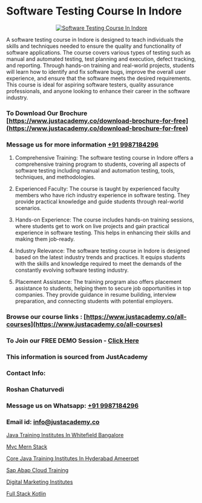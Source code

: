 # Software Testing Course In Indore

<p align="center">
  <a href="https://justacademy.co/program-detail/software-testing">
    <img src="https://justacademy.co/storage2/program_images/1704700438.webp" alt="Software Testing Course In Indore">
  </a>
</p>


A software testing course in Indore is designed to teach individuals the skills and techniques needed to ensure the quality and functionality of software applications. The course covers various types of testing such as manual and automated testing, test planning and execution, defect tracking, and reporting. Through hands-on training and real-world projects, students will learn how to identify and fix software bugs, improve the overall user experience, and ensure that the software meets the desired requirements. This course is ideal for aspiring software testers, quality assurance professionals, and anyone looking to enhance their career in the software industry.
### To Download Our Brochure [https://www.justacademy.co/download-brochure-for-free](https://www.justacademy.co/download-brochure-for-free)
### Message us for more information [+91 9987184296](https://api.whatsapp.com/send?phone=919987184296)
1) Comprehensive Training: The software testing course in Indore offers a comprehensive training program to students, covering all aspects of software testing including manual and automation testing, tools, techniques, and methodologies.

2) Experienced Faculty: The course is taught by experienced faculty members who have rich industry experience in software testing. They provide practical knowledge and guide students through real-world scenarios.

3) Hands-on Experience: The course includes hands-on training sessions, where students get to work on live projects and gain practical experience in software testing. This helps in enhancing their skills and making them job-ready.

4) Industry Relevance: The software testing course in Indore is designed based on the latest industry trends and practices. It equips students with the skills and knowledge required to meet the demands of the constantly evolving software testing industry.

5) Placement Assistance: The training program also offers placement assistance to students, helping them to secure job opportunities in top companies. They provide guidance in resume building, interview preparation, and connecting students with potential employers.

### Browse our course links : [https://www.justacademy.co/all-courses](https://www.justacademy.co/all-courses) 
### To Join our FREE DEMO Session - [Click Here](https://www.justacademy.co/register-for-course-demo)


### This information is sourced from JustAcademy
### Contact Info:
### Roshan Chaturvedi
### Message us on Whatsapp: [+91 9987184296](https://api.whatsapp.com/send?phone=919987184296)
### Email id: [info@justacademy.co](mailto:info@justacademy.co)
                
[Java Training Institutes In Whitefield Bangalore](https://www.linkedin.com/pulse/java-training-institutes-whitefield-bangalore-justacademy-delhi-4jrne?trackingId=TdSryPt1BbxFUx28s0kAPw%3D%3D&lipi=urn%3Ali%3Apage%3Ad_flagship3_company_admin%3B3uDtMYf2QJOigjAh01Sv1g%3D%3D)

[Mvc Mern Stack](https://www.linkedin.com/pulse/mvc-mern-stack-justacademy-jaipur-w9gxe/)

[Core Java Training Institutes In Hyderabad Ameerpet](https://medium.com/@ranepooja/core-java-training-institutes-in-hyderabad-ameerpet-83a97cefb42e)

[Sap Abap Cloud Training](https://medium.com/@shivamja27/sap-abap-cloud-training-7bdb1816406c)

[Digital Marketing Institutes](https://justacademyin.github.io/Articles/Digital-Marketing-Institutes)

[Full Stack Kotlin](https://justacademyin.github.io/Articles/Full-Stack-Kotlin)

